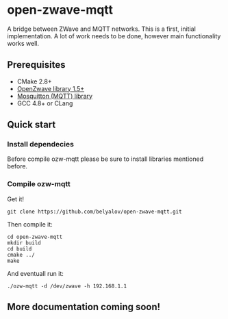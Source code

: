 # open-zwave-mqtt
A bridge between ZWave and MQTT networks.
This is a first, initial implementation. A lot of work needs to be done, however main functionality works well.
## Prerequisites
* CMake 2.8+
* [OpenZwave library 1.5+](https://github.com/OpenZWave/open-zwave)
* [Mosquitton (MQTT) library](https://github.com/eclipse/mosquitto)
* GCC 4.8+ or CLang
## Quick start
### Install dependecies
Before compile ozw-mqtt please be sure to install libraries mentioned before.
### Compile ozw-mqtt

Get it!
```
git clone https://github.com/belyalov/open-zwave-mqtt.git
```

Then compile it:
```
cd open-zwave-mqtt
mkdir build
cd build
cmake ../
make
````

And eventuall run it:
```
./ozw-mqtt -d /dev/zwave -h 192.168.1.1
```

## More documentation coming soon!
